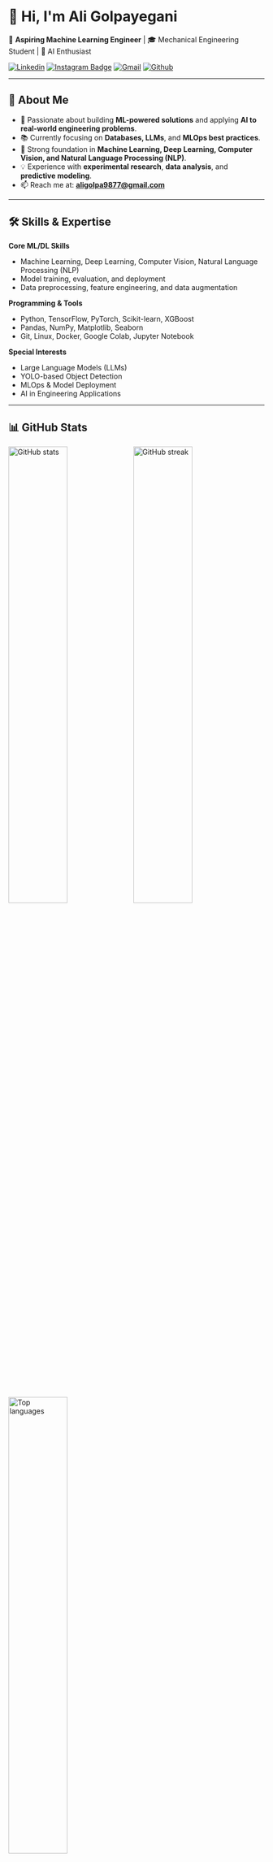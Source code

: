 # 👋 Hi, I'm Ali Golpayegani

🚀 **Aspiring Machine Learning Engineer** | 🎓 Mechanical Engineering Student | 🤖 AI Enthusiast

[![Linkedin](https://img.shields.io/badge/-LinkedIn-blue?style=flat&logo=Linkedin&logoColor=white)](https://www.linkedin.com/in/ali-golpayegani-b34778193/)
[![Instagram Badge](https://img.shields.io/badge/-Instagram-purple?logo=instagram&logoColor=white)](https://www.instagram.com/ali_golpayeganii)
[![Gmail](https://img.shields.io/badge/-Gmail-c14438?style=flat&logo=Gmail&logoColor=white)](mailto:aligolpa9877@gmail.com)
[![Github](https://img.shields.io/github/followers/AliGolpayegani?label=Follow&style=social)](https://github.com/AliGolpayegani)

---

## 🌟 About Me  
- 🎯 Passionate about building **ML-powered solutions** and applying **AI to real-world engineering problems**.  
- 📚 Currently focusing on **Databases, LLMs**, and **MLOps best practices**.  
- 🧠 Strong foundation in **Machine Learning, Deep Learning, Computer Vision, and Natural Language Processing (NLP)**.  
- 💡 Experience with **experimental research**, **data analysis**, and **predictive modeling**.  
- 📫 Reach me at: **aligolpa9877@gmail.com**  

---

## 🛠 Skills & Expertise

**Core ML/DL Skills**  
- Machine Learning, Deep Learning, Computer Vision, Natural Language Processing (NLP)  
- Model training, evaluation, and deployment  
- Data preprocessing, feature engineering, and data augmentation  

**Programming & Tools**  
- Python, TensorFlow, PyTorch, Scikit-learn, XGBoost  
- Pandas, NumPy, Matplotlib, Seaborn  
- Git, Linux, Docker, Google Colab, Jupyter Notebook  

**Special Interests**  
- Large Language Models (LLMs)  
- YOLO-based Object Detection  
- MLOps & Model Deployment  
- AI in Engineering Applications  

---


## 📊 GitHub Stats

<div>
  <img width="48%" src="https://github-readme-stats.vercel.app/api?username=AliGolpayegani&show_icons=true&theme=radical" alt="GitHub stats" />
  <img width="48%" src="https://github-readme-streak-stats.herokuapp.com/?user=AliGolpayegani&theme=radical" alt="GitHub streak" />
</div>

<div>
  <img width="48%" src="https://github-readme-stats.vercel.app/api/top-langs?username=AliGolpayegani&show_icons=true&locale=en&layout=compact&theme=radical" alt="Top languages" />
</div>

---

## 📫 Let's Connect
💌 **Email:** aligolpa9877@gmail.com  
💼 **LinkedIn:** [Ali Golpayegani](https://www.linkedin.com/in/ali-golpayegani-b34778193/)  
📷 **Instagram:** [@ali_golpayeganii](https://www.instagram.com/ali_golpayeganii)  


